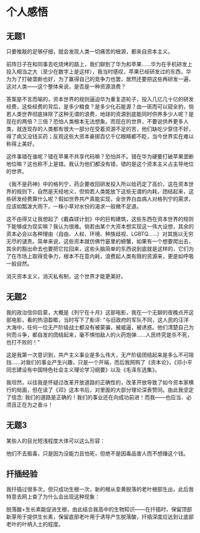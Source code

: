 # 个人感悟

## 无题1

只要推敲的足够仔细，就会发现人类一切痛苦的根源，都来自资本主义。

前阵日子在和同事去吃烧烤的路上，我们聊到了华为和苹果……华为在手机研发上投入相当之大（至少在数字上是这样），我当时感叹，苹果已经研发过的东西，华为为了打破垄断也好，为了赢得自己的竞争力也罢，居然还要把这些再研发一遍，这对人类——这个整体来说，是否是一种资源浪费？

答案是不言而喻的，资本世界的规则逼迫华为重复造轮子，投入几亿几十亿的研发经费，这些经费的背后，是多少粮食？是多少化石能源？由一斑而可以窥全豹，倘若人类世界彻底抹除了这种无谓的浪费，地球的资源到底能同时供养多少人呢？是现在的两倍？三倍？恐怕人类根本无法想象。而现在的世界，不要说供养更多人类，就连现存的人类都有很大一部分在受着资源不足的苦，他们缺吃少穿住不好，得了病又没钱买药；反观这些大资本豪掷百亿千亿眼睛都不眨，当今世界实在难以称得上美好。

这件事错在谁呢？错在苹果不共享代码嘛？恐怕并不。错在华为硬要打破苹果垄断地位嘛？这也称不上是错。我认为他们都没有错，错的是这个资本主义占主导地位的世界。

《我不是药神》中的格列宁，药企要收回研发投入所以给药定了高价，这在资本世界的规则下，自然是天经地义，但倘若人类能放下这些无谓的内耗，团结起来，这些研发经费算什么呢？假如世界共产真能实现，全世界白血病人对格列宁的需求，应该如瓢泼大雨下，一株小草对水份的渴求一般微不足道。

这不由得又让我想起了《戴森球计划》中的巨构建筑，这些东西在资本世界的规则下能够成为现实嘛？我认为很难。倘若由某个大资本想实现这一伟大设想，其余的资本必会以各种理由（自由、人权、环境、种族歧视、LGBTQ……）对其施以无穷无尽的谴责。简单来说，这些资本就仿佛竹篓里的螃蟹，如果有一个想要爬出去，其余的豁出命去也要把它拉回来，这些头脑简单的东西说到底就是这样的，它们为了在市场上取得竞争力，根本不在意内耗，浪费起人类有限的资源来，更是如呼吸一般自然。

消灭资本主义，消灭私有制，这个世界才能更美好。

## 无题2

我的政治信仰启蒙，大概是《列宁在十月》这部电影，我在一个无聊的夜晚点开这部电影，看的热泪盈眶，当时写下了影评: “与旧政府的军队不同，这人民的汪洋大海中，任何一位无产阶级战士都没有被蒙骗，被威逼，被诱惑。他们清楚自己为何而斗争，都自发的团结起来，毫不惧怕敌人的火药炮弹……人民终究是杀不死，也打不败的！”

这是我第一次意识到，共产主义事业是多么伟大，无产阶级团结起来是多么不可阻挡……对我们的事业产生兴趣，只是一个开端，而后我网购了《资本论》，《邓小平同志建设有中国特色社会主义理论学习纲要》以及《毛泽东选集》。

我坦然，以往我是怀疑过改革开放道路的正确性的，改革开放导致了如今资本家横行的局面，但在读了《邓》这本书后，对里面的大部分理论深表赞同。由此我坚定了信念: 我们的道路是正确的！我们的事业还在向成功前进！而我——也应当、必须且正在为之奋斗！

## 无题3

某些人的目光短浅程度大体可以这么形容：

他们不去贩毒，只是因为没能力且怕死，但绝不是因毒品害人而不想赚这个钱。

## 扦插经验

我扦插过很多次，但只成功生根一次，新的根从变黄脱落的老叶根部生出，此后我特意去网上查了为什么会出现这种现象：

脱落酸+生长素能促进生根，由此结合我高中的生物知识——在扦插时，保留顶部新芽用于提供生长素，保留底部老叶用于诱导产生脱落酸，扦插深度应达到让底部老叶的叶柄入土的程度。